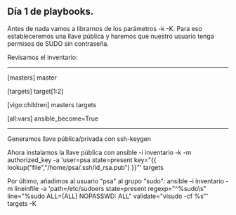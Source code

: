 Día 1 de playbooks.
-------------------


Antes de nada vamos a librarnos de los parámetros -k -K. 
Para eso estableceremos una llave pública y haremos que nuestro usuario tenga
permisos de SUDO sin contraseña.

Revisamos el inventario:

----------------------
[masters]
master

[targets]
target[1:2]

[vigo:children]
masters
targets

[all:vars]
ansible_become=True

---------------------


Generamos llave pública/privada con
ssh-keygen

Ahora instalamos la llave pública con
ansible -i inventario -k -m authorized_key -a 'user=psa state=present key="{{ lookup("file","/home/psa/.ssh/id_rsa.pub") }}"' targets 

Por último, añadimos al usuario "psa" al grupo "sudo":
ansible -i inventario -m lineinfile -a 'path=/etc/sudoers state=present regexp="^%sudo\s" line="%sudo  ALL=(ALL) NOPASSWD: ALL" validate="visudo -cf %s"' targets  -K

